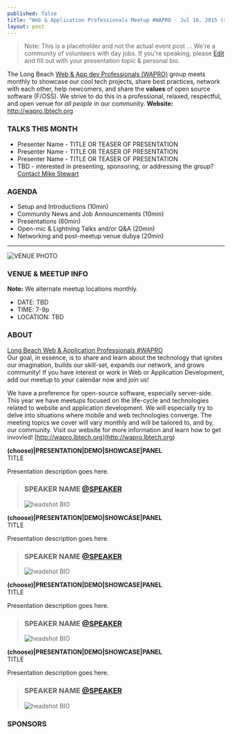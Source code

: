 ```yaml
---
published: false
title: "Web & Application Professionals Meetup #WAPRO - Jul 16, 2015 (skeleton)"
layout: post
---
```


> Note: This is a placeholder and not the actual event post ... We're a community of volunteers with day jobs. 	 If you're speaking, please [Edit](https://github.com/lbtech/lbtech.github.io/blob/master/_posts/2015-01-01-Meetup-May.md) and fill out with your presentation topic & personal bio.

The Long Beach [Web & App dev Professionals (WAPRO)](http://wapro.lbtech.org) group meets monthly to showcase our cool tech projects, share best practices, network with each other, help newcomers, and share the **values** of open source software (F/OSS).  We strive to do this in a professional, relaxed, respectful, and open venue for _all people_ in our community.  **Website:** http://wapro.lbtech.org


### TALKS THIS MONTH  
- Presenter Name - TITLE OR TEASER OF PRESENTATION  
- Presenter Name - TITLE OR TEASER OF PRESENTATION  
- Presenter Name - TITLE OR TEASER OF PRESENTATION  
- TBD - interested in presenting, sponsoring, or addressing the group?  [Contact Mike Stewart](/about)  


### AGENDA  
- Setup and Introductions (10min)  
- Community News and Job Announcements (10min)  
- Presentations (60min)  
- Open-mic & Lightning Talks and/or Q&A (20min)  
- Networking and post-meetup venue dubya (20min)  


--------


![VENUE PHOTO]()  


### VENUE & MEETUP INFO  
**Note:** We alternate meetup locations monthly.  
- DATE:  TBD  
- TIME: 7-9p  
- LOCATION:  TBD  


### ABOUT  
[Long Beach Web & Application Professionals #WAPRO](http://wapro.lbtech.org)  
Our goal, in essence, is to share and learn about the technology that ignites our imagination, builds our skill-set, expands our network, and grows community!  If you have interest or work in Web or Application Development, add our meetup to your calendar now and join us!

We have a preference for open-source software, especially server-side.  This year we have meetups focused on the life-cycle and technologies related to website and application development.  We will especially try to delve into situations where mobile and web technologies converge.  The meeting topics we cover will vary monthly and will be tailored to, and by, our community.  Visit our website for more information and learn how to get invovled!  [http://wapro.lbtech.org](http://wapro.lbtech.org)

**(choose)|PRESENTATION|DEMO|SHOWCASE|PANEL**  
TITLE  

Presentation description goes here.  

> ### SPEAKER NAME [@SPEAKER](TWITTER)  
> <img src="/images/people/FOO.JPG" alt="headshot" class="headshot">
> BIO  

**(choose)|PRESENTATION|DEMO|SHOWCASE|PANEL**  
TITLE  

Presentation description goes here.  

> ### SPEAKER NAME [@SPEAKER](TWITTER)  
> <img src="/images/people/FOO.JPG" alt="headshot" class="headshot">
> BIO  

**(choose)|PRESENTATION|DEMO|SHOWCASE|PANEL**  
TITLE  

Presentation description goes here.  

> ### SPEAKER NAME [@SPEAKER](TWITTER)  
> <img src="/images/people/FOO.JPG" alt="headshot" class="headshot">
> BIO  

**(choose)|PRESENTATION|DEMO|SHOWCASE|PANEL**  
TITLE  

Presentation description goes here.  

> ### SPEAKER NAME [@SPEAKER](TWITTER)  
> <img src="/images/people/FOO.JPG" alt="headshot" class="headshot">
> BIO  




### SPONSORS  
